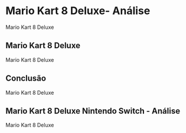 ---
---

# Mario Kart 8 Deluxe- Análise

Mario Kart 8 Deluxe

## Mario Kart 8 Deluxe

Mario Kart 8 Deluxe

## Conclusão

Mario Kart 8 Deluxe

## Mario Kart 8 Deluxe Nintendo Switch - Análise

Mario Kart 8 Deluxe
